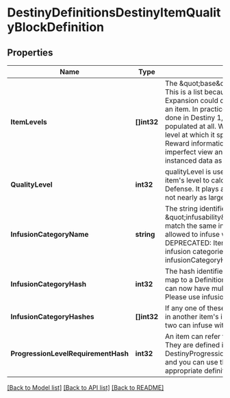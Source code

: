 # DestinyDefinitionsDestinyItemQualityBlockDefinition

## Properties
Name | Type | Description | Notes
------------ | ------------- | ------------- | -------------
**ItemLevels** | **[]int32** | The \&quot;base\&quot; defined level of an item. This is a list because, in theory, each Expansion could define its own base level for an item.  In practice, not only was that never done in Destiny 1, but now this isn&#39;t even populated at all. When it&#39;s not populated, the level at which it spawns has to be inferred by Reward information, of which BNet receives an imperfect view and will only be reliable on instanced data as a result. | [optional] 
**QualityLevel** | **int32** | qualityLevel is used in combination with the item&#39;s level to calculate stats like Attack and Defense. It plays a role in that calculation, but not nearly as large as itemLevel does. | [optional] 
**InfusionCategoryName** | **string** | The string identifier for this item&#39;s \&quot;infusability\&quot;, if any.   Items that match the same infusionCategoryName are allowed to infuse with each other.  DEPRECATED: Items can now have multiple infusion categories. Please use infusionCategoryHashes instead. | [optional] 
**InfusionCategoryHash** | **int32** | The hash identifier for the infusion. It does not map to a Definition entity.  DEPRECATED: Items can now have multiple infusion categories. Please use infusionCategoryHashes instead. | [optional] 
**InfusionCategoryHashes** | **[]int32** | If any one of these hashes matches any value in another item&#39;s infusionCategoryHashes, the two can infuse with each other. | [optional] 
**ProgressionLevelRequirementHash** | **int32** | An item can refer to pre-set level requirements. They are defined in DestinyProgressionLevelRequirementDefinition, and you can use this hash to find the appropriate definition. | [optional] 

[[Back to Model list]](../README.md#documentation-for-models) [[Back to API list]](../README.md#documentation-for-api-endpoints) [[Back to README]](../README.md)


